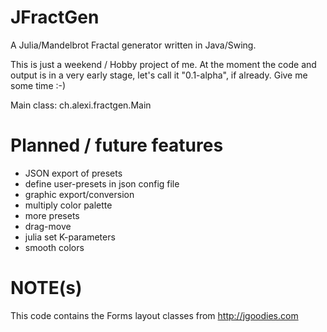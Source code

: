 JFractGen
=========

A Julia/Mandelbrot Fractal generator written in Java/Swing.

This is just a weekend / Hobby project of me. At the moment the code and output is
in a very early stage, let's call it "0.1-alpha", if already. Give me some time :-)

Main class: ch.alexi.fractgen.Main


Planned / future features
==========================
- JSON export of presets
- define user-presets in json config file
- graphic export/conversion
- multiply color palette
- more presets
- drag-move
- julia set K-parameters
- smooth colors

NOTE(s)
=======
This code contains the Forms layout classes from http://jgoodies.com

